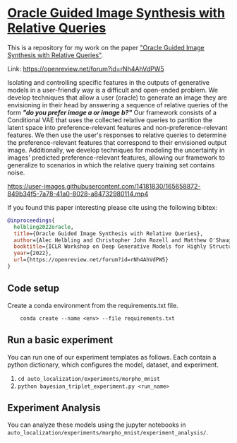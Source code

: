 # [Oracle Guided Image Synthesis with Relative Queries](https://openreview.net/forum?id=rNh4AhVdPW5)

This is a repository for my work on the paper ["Oracle Guided Image Synthesis with Relative Queries"](https://openreview.net/forum?id=rNh4AhVdPW5). 

Link: https://openreview.net/forum?id=rNh4AhVdPW5

Isolating and controlling specific features in the outputs of generative models in a user-friendly way is a difficult and open-ended problem. We develop techniques that allow a user (oracle) to generate an image they are envisioning in their head by answering a sequence of relative queries of the form **<em>"do you prefer image a or image b?"</em>** Our framework consists of a Conditional VAE that uses the collected relative queries to partition the latent space into preference-relevant features and non-preference-relevant features. We then use the user's responses to relative queries to determine the preference-relevant features that correspond to their envisioned output image. Additionally, we develop techniques for modeling the uncertainty in images' predicted preference-relevant features, allowing our framework to generalize to scenarios in which the relative query training set contains noise.

https://user-images.githubusercontent.com/14181830/165658872-849b34f5-7a78-41a0-8028-a84732980114.mp4


If you found this paper interesting please cite using the following bibtex:

```bibtex
@inproceedings{
  helbling2022oracle,
  title={Oracle Guided Image Synthesis with Relative Queries},
  author={Alec Helbling and Christopher John Rozell and Matthew O'Shaughnessy and Kion Fallah},
  booktitle={ICLR Workshop on Deep Generative Models for Highly Structured Data},
  year={2022},
  url={https://openreview.net/forum?id=rNh4AhVdPW5}
}
```

## Code setup

Create a conda environment from the requirements.txt file. 

```
    conda create --name <env> --file requirements.txt
```

## Run a basic experiment

You can run one of our experiment templates as follows. Each contain a python dictionary, which configures the model, dataset, and experiment. 

1. ```cd auto_localization/experiments/morpho_mnist```
2. ```python bayesian_triplet_experiment.py <run_name>```

## Experiment Analysis

You can analyze these models using the jupyter notebooks in ```auto_localization/experiments/morpho_mnist/experiment_analysis/```.
